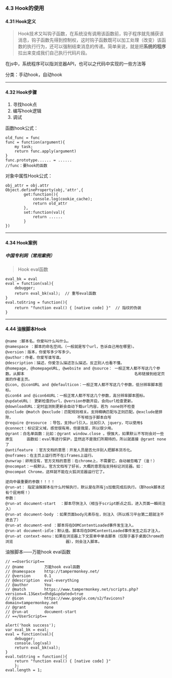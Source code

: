 ### 4.3 Hook的使用

#### 4.31 Hook定义

> Hook技术又叫钩子函数，在系统没有调用该函数前，钩子程序就先捕获该消息，钩子函数先得到控制权，这时钩子函数既可以加工处理（改变）该函数的执行行为，还可以强制结束消息的传递。简单来说，就是把**系统的程序**拉出来变成我们自己执行代码片段。

在js中，系统程序可以指浏览器API，也可以之代码中实现的一些方法等

分类：手动hook，自动hook

---

####  4.32 Hook步骤

1. 寻找hook点
2. 编写hook逻辑
3. 调试

函数hook公式：

```
old_func = func
func = function(argument){
	my task;
	return func.apply(argument)
}
func.prototype...... = ......
//func：要hook的函数
```

对象中属性Hook公式：

```
obj_attr = obj.attr
Object.defineProperty(obj,'attr',{
		get:function(){
			console.log(cookie_cache);
			return old_attr
		},
		set:function(val){
			return ......
		}
})
```

----------

#### 4.34 Hook案例

##### 中国专利网（常用案例）

> Hook eval函数

```
eval_bk = eval
eval = function(val){
	debugger;
	return eval_bk(val);  // 重写eval函数
}
eval.toString = function(){
	return "function eval() { [native code] }"  // 指纹的伪装
}
```

----

#### 4.44 油猴脚本Hook

```
@name :脚本名，你爱叫什么叫什么。
@namespace ：脚本的命名空间。（一般就是写个url，告诉自己用在哪里）。
@version：版本，你爱写多少写多少。
@author：作者，你爱写谁写谁。
@description：描述，你爱怎么描述怎么描述。反正别人也看不懂。
@homepage, @homepageURL, @website and @source： 一般正常人都不写这几个参数。从脚本												名称链接到给定页面的作者主页。
@icon, @iconURL and @defaulticon：一般正常人都不写这几个参数，低分辨率脚本图标。
@icon64 and @icon64URL：一般正常人都不写这几个参数，高分辨率脚本图标。
@updateURL： 更新检查的url，@version参数开启，会向url检查更新。
@downloadURL：定时监测到更新会自动下载url内容，若为 none则不检查
@include @match @exclude：匹配规则相关。支持精确匹配与正则匹配。@exclude是排除，						    不写相当于脚本白写
@require @resource ：导包，支持url引入。比如引入 jquery，可以使用$
@connect：标记定义域，感觉很有用，但是我菜，所以很少用。
@grant：白名单函数：比如：@grant window.close 。很强大，如果默认不写则会对一些原生		函数如：eval等进行保护，显然这不是我们所期待的，所以就直接 @grant none了
@antifeature ：官方文档的意思：开发人员是否允许别人把脚本货币化。
@noframes：在主页上运行而不在iframes上运行。
@unwrap：卵用没有，官方文档的意思：在chrome上，不需要它，自动被忽略了（淦！）
@nocompat：一般默认，官方文档写了好长，大概的意思指支持标记浏览器。如： 								@nocompat Chrome，这样就不能在火狐浏览器运行它了。

逆向中最重要的参数！！！！
@run-at： 指定油猴脚本在什么时候执行，默认是在所有js加载完成后执行。（那hook脚本还有个屁用啊！）
参数：
@run-at document-start  ：脚本尽快注入（相当于script断点之后，进入页面一瞬间注入）
@run-at document-body ：如果页面body元素存在，则注入（所以练习平台第二题就注不进去了）
@run-at document-end ：脚本将在DOMContentLoaded事件发生注入。
@run-at document-idle：默认值。脚本将在DOMContentLoaded事件发生之后才注入。
@run-at context-menu：如果在浏览器上下文菜单中单击脚本（仅限于基于桌面Chrome的浏览						 器），则会注入脚本。
```

油猴脚本——万能hook eval函数

```
// ==UserScript==
// @name         万能hook eval函数
// @namespace    http://tampermonkey.net/
// @version      0.1
// @description  eval-everything
// @author       You
// @match        https://www.tampermonkey.net/scripts.php?version=4.13&ext=dhdg&updated=true
// @icon         https://www.google.com/s2/favicons?domain=tampermonkey.net
// @grant        none
// @run-at       document-start
// ==/UserScript==

alert('hook success');
var eval_bk = eval;
eval = function(val){
    debugger;
    console.log(val)
    return eval_bk(val);
}
eval.toString = function(){
	return "function eval() { [native code] }"
	};
eval.length = 1;
```

